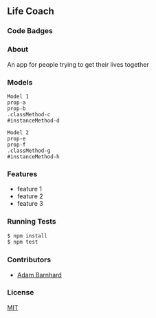 ## Life Coach
### Code Badges

### About
An app for people trying to get their lives together

### Models
```
Model 1
prop-a
prop-b
.classMethod-c
#instanceMethod-d
```

```
Model 2
prop-e
prop-f
.classMethod-g
#instanceMethod-h
```

### Features
- feature 1
- feature 2
- feature 3

### Running Tests
```bash
$ npm install
$ npm test
```

### Contributors
- [Adam Barnhard](https://github.com/abarnhard)

### License
[MIT](LICENSE)

